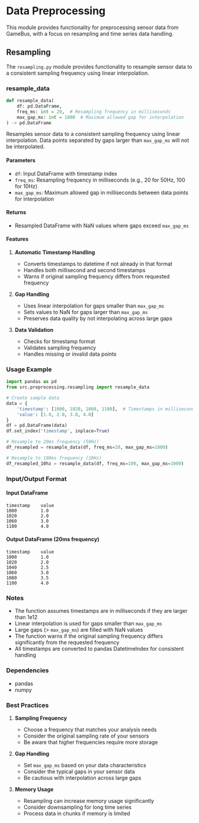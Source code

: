 # Data Preprocessing

This module provides functionality for preprocessing sensor data from GameBus, with a focus on resampling and time series data handling.

## Resampling

The `resampling.py` module provides functionality to resample sensor data to a consistent sampling frequency using linear interpolation.

### resample_data

```python
def resample_data(
    df: pd.DataFrame,
    freq_ms: int = 20,  # Resampling frequency in milliseconds
    max_gap_ms: int = 1000  # Maximum allowed gap for interpolation
) -> pd.DataFrame
```

Resamples sensor data to a consistent sampling frequency using linear interpolation. Data points separated by gaps larger than `max_gap_ms` will not be interpolated.

#### Parameters
- `df`: Input DataFrame with timestamp index
- `freq_ms`: Resampling frequency in milliseconds (e.g., 20 for 50Hz, 100 for 10Hz)
- `max_gap_ms`: Maximum allowed gap in milliseconds between data points for interpolation

#### Returns
- Resampled DataFrame with NaN values where gaps exceed `max_gap_ms`

#### Features
1. **Automatic Timestamp Handling**
   - Converts timestamps to datetime if not already in that format
   - Handles both millisecond and second timestamps
   - Warns if original sampling frequency differs from requested frequency

2. **Gap Handling**
   - Uses linear interpolation for gaps smaller than `max_gap_ms`
   - Sets values to NaN for gaps larger than `max_gap_ms`
   - Preserves data quality by not interpolating across large gaps

3. **Data Validation**
   - Checks for timestamp format
   - Validates sampling frequency
   - Handles missing or invalid data points

### Usage Example

```python
import pandas as pd
from src.preprocessing.resampling import resample_data

# Create sample data
data = {
    'timestamp': [1000, 1020, 1060, 1100],  # Timestamps in milliseconds
    'value': [1.0, 2.0, 3.0, 4.0]
}
df = pd.DataFrame(data)
df.set_index('timestamp', inplace=True)

# Resample to 20ms frequency (50Hz)
df_resampled = resample_data(df, freq_ms=20, max_gap_ms=1000)

# Resample to 100ms frequency (10Hz)
df_resampled_10hz = resample_data(df, freq_ms=100, max_gap_ms=1000)
```

### Input/Output Format

#### Input DataFrame
```
timestamp    value
1000         1.0
1020         2.0
1060         3.0
1100         4.0
```

#### Output DataFrame (20ms frequency)
```
timestamp    value
1000         1.0
1020         2.0
1040         2.5
1060         3.0
1080         3.5
1100         4.0
```

### Notes
- The function assumes timestamps are in milliseconds if they are larger than 1e12
- Linear interpolation is used for gaps smaller than `max_gap_ms`
- Large gaps (> `max_gap_ms`) are filled with NaN values
- The function warns if the original sampling frequency differs significantly from the requested frequency
- All timestamps are converted to pandas DatetimeIndex for consistent handling

### Dependencies
- pandas
- numpy

### Best Practices
1. **Sampling Frequency**
   - Choose a frequency that matches your analysis needs
   - Consider the original sampling rate of your sensors
   - Be aware that higher frequencies require more storage

2. **Gap Handling**
   - Set `max_gap_ms` based on your data characteristics
   - Consider the typical gaps in your sensor data
   - Be cautious with interpolation across large gaps

3. **Memory Usage**
   - Resampling can increase memory usage significantly
   - Consider downsampling for long time series
   - Process data in chunks if memory is limited 